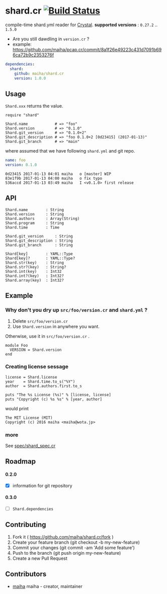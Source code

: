 # shard.cr [![Build Status](https://travis-ci.org/maiha/shard.cr.svg?branch=master)](https://travis-ci.org/maiha/shard.cr)

compile-time shard.yml reader for [Crystal](http://crystal-lang.org/).
**supported versions** : `0.27.2` .. `1.5.0`

- Are you still dawdling in `version.cr` ?
- example: https://github.com/maiha/pcap.cr/commit/8a1f26e49223c431d7091b696ca72b9c2353276f

```yaml
dependencies:
  shard:
    github: maiha/shard.cr
    version: 1.0.0
```

## Usage

`Shard.xxx` returns the value.

```crystal
require "shard"

Shard.name            # => "foo"
Shard.version         # => "0.1.0"
Shard.git_version     # => "0.1.0+2"
Shard.git_description # => "foo 0.1.0+2 [0d23415] (2017-01-13)"
Shard.git_branch      # => "main"
```

where assumed that we have following `shard.yml` and git repo.

```yml
name: foo
version: 0.1.0
```

```
0d23415 2017-01-13 04:01 maiha   o [master] WIP
83e1f9b 2017-01-13 04:00 maiha   o fix typo
536accd 2017-01-13 03:49 maiha   I <v0.1.0> first release
```

## API

```crystal
Shard.name        : String
Shard.version     : String
Shard.authors     : Array(String)
Shard.program     : String
Shard.time        : Time

Shard.git_version     : String
Shard.git_description : String
Shard.git_branch      : String

Shard[key]        : YAML::Type
Shard[key]?       : YAML::Type?
Shard.str(key)    : String
Shard.str?(key)   : String?
Shard.int(key)    : Int32
Shard.int?(key)   : Int32?
Shard.array(key)  : Int32?
```

## Example

### Why don't you dry up `src/foo/version.cr` and `shard.yml` ?

1. Delete `src/foo/version.cr` 
2. Use `Shard.version` in anywhere you want.

Otherwise, use it in `src/foo/version.cr` .

```crystal
module Foo
  VERSION = Shard.version
end
```

### Creating license sessage

```crystal
license = Shard.license
year    = Shard.time.to_s("%Y")
author  = Shard.authors.first.to_s

puts "The %s License (%s)" % [license, license]
puts "Copyright (c) %s %s" % [year, author]
```

would print

```
The MIT License (MIT)
Copyright (c) 2016 maiha <maiha@wota.jp>
```

### more

See [spec/shard_spec.cr](spec/shard_spec.cr)

## Roadmap

#### 0.2.0

- [x] information for git repository

#### 0.3.0

- [ ] `Shard.dependencies`

## Contributing

1. Fork it ( https://github.com/maiha/shard.cr/fork )
2. Create your feature branch (git checkout -b my-new-feature)
3. Commit your changes (git commit -am 'Add some feature')
4. Push to the branch (git push origin my-new-feature)
5. Create a new Pull Request

## Contributors

- [maiha](https://github.com/maiha) maiha - creator, maintainer
